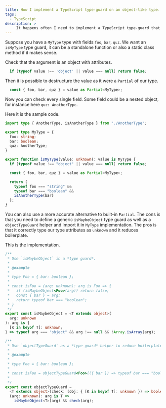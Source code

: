 ```yaml
---
title: How I implement a TypeScript type-guard on an object-like type.
tags:
  - TypeScript
description: >
     It happens often I need to implement a TypeScript type-guard that consumes an object-like type, but did not found clear examples in official documentation or articles. This is the solution I found.
---
```


Suppose you have a `MyType` type with fields `foo`, `bar`, `quz`.
We want an `isMyType` type guard, it can be a standalone function or also a static class method if it makes sense.

Check that the argument is an object with attributes.

```typescript
  if (typeof value !== 'object' || value === null) return false;
```

Then it is possible to destructure the value as it were a `Partial` of our type.

```ts
  const { foo, bar, quz } = value as Partial<MyType>;
```

Now you can check every single field. Some field could be a nested object, for instance here `quz: AnotherType`.

Here it is the sample code.

```ts
import type { AnotherType, isAnotherType } from "./AnotherType";

export type MyType = {
  foo: string;
  bar: boolean;
  quz: AnotherType;
}

export function isMyType(value: unknown): value is MyType {
  if (typeof value !== "object" || value === null) return false;

  const { foo, bar, quz } = value as Partial<MyType>;

  return (
    typeof foo === "string" &&
    typeof bar === "boolean" &&
    isAnotherType(bar)
  );
}
```

<div class="paper info">
You can also use a more accurate alternative to built-in <code>Partial</code>. The cons is that you need to define a generic <code>isMaybeObject</code> type guard as well as a <code>objectTypeGuard</code> helper and import it in <code>MyType</code> implementation. The pros is that it correctly type our type attributes as <code>unknown</code> and it reduces boilerplate.
</div>

This is the implementation.

```ts
/**
 * Use `isMaybeObject` in a *type guard*.
 *
 * @example
 *
 * type Foo = { bar: boolean };
 *
 * const isFoo = (arg: unknown): arg is Foo => {
 *   if (isMaybeObject<Foo>(arg)) return false;
 *   const { bar } = arg;
 *   return typeof bar === "boolean";
 * }
 */
export const isMaybeObject = <T extends object>(
  arg: unknown
): arg is {
  [K in keyof T]: unknown;
} => typeof arg === "object" && arg !== null && !Array.isArray(arg);

/**
 * Use `objectTypeGuard` as a *type guard* helper to reduce boilerplate.
 *
 * @example
 *
 * type Foo = { bar: boolean };
 *
 * const isFoo = objectTypeGuard<Foo>(({ bar }) => typeof bar === "boolean");
 *
 */
export const objectTypeGuard =
  <T extends object>(check: (obj: { [K in keyof T]: unknown }) => boolean) =>
  (arg: unknown): arg is T =>
    isMaybeObject<T>(arg) && check(arg);
```

